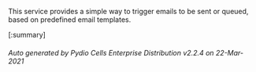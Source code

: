 






This service provides a simple way to trigger emails to be sent or queued, based on predefined email templates.

[:summary]

###### Auto generated by Pydio Cells Enterprise Distribution v2.2.4 on 22-Mar-2021
